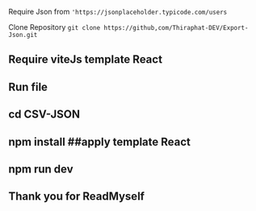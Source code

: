 Require Json from
```'https://jsonplaceholder.typicode.com/users```

Clone Repository
```git clone https://github,com/Thiraphat-DEV/Export-Json.git```


## Require viteJs template React 
 
## Run file 
## cd CSV-JSON
## npm install   ##apply template React
## npm run dev



## Thank you for ReadMyself 
